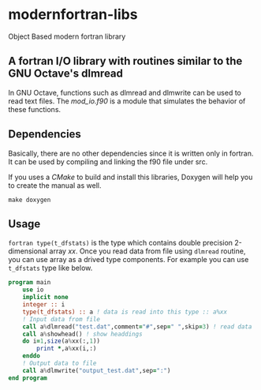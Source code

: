 # modernfortran-libs
Object Based modern fortran library

## A fortran I/O library with routines similar to the GNU Octave's dlmread
In GNU Octave, functions such as dlmread and dlmwrite can be used to read text files. 
The *mod_io.f90* is a module that simulates the behavior of these functions.

## Dependencies
Basically, there are no other dependencies since it is written only in fortran.
It can be used by compiling and linking the f90 file under src.

If you uses a *CMake* to build and install this libraries, Doxygen will help you to create the manual as well.

`make doxygen`

## Usage
`fortran type(t_dfstats)` is the type which contains double precision 2-dimensional array *xx*.
Once you read data from file using `dlmread` routine, you can use array as a drived type components. 
For example you can use `t_dfstats` type like below.
```fortran
program main
    use io
    implicit none
    integer :: i
    type(t_dfstats) :: a ! data is read into this type :: a%xx
    ! Input data from file
    call a%dlmread("test.dat",comment="#",sep=" ",skip=3) ! read data
    call a%showhead() ! show headdings
    do i=1,size(a%xx(:,1))
        print *,a%xx(i,:)
    enddo
    ! Output data to file
    call a%dlmwrite("output_test.dat",sep=":")
end program
```
